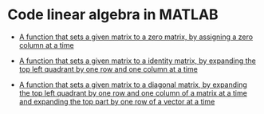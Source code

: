# Code linear algebra in MATLAB
- [A function that sets a given matrix to a zero matrix, by assigning a zero column at a time](ZeroMatrix_unb.m)

- [A function that sets a given matrix to a identity matrix, by expanding the top left quadrant by one row and one column at a time](Set_to_identity_unb.m)

- [A function that sets a given matrix to a diagonal matrix, by expanding the top left quadrant by one row and one column of a matrix at a time and expanding the top part by one row of a vector at a time](Set_to_diagonal_matrix_unb.m)
